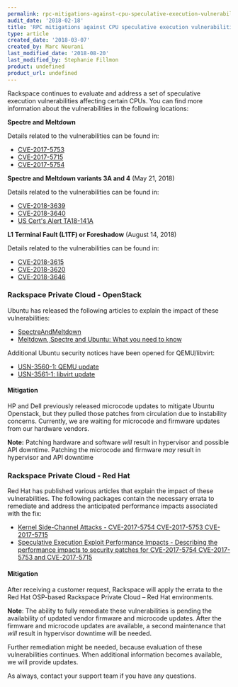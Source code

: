 ```yaml
---
permalink: rpc-mitigations-against-cpu-speculative-execution-vulnerabilities/
audit_date: '2018-02-18'
title: 'RPC mitigations against CPU speculative execution vulnerabilities'
type: article
created_date: '2018-03-07'
created_by: Marc Nourani
last_modified_date: '2018-08-20'
last_modified_by: Stephanie Fillmon
product: undefined
product_url: undefined
---
```


Rackspace continues to evaluate and address a set of speculative execution
vulnerabilities affecting certain CPUs. You can find more information about the vulnerabilities in the following locations:

**Spectre and Meltdown**

Details related to the vulnerabilities can be found in:

  - [CVE-2017-5753](https://cve.mitre.org/cgi-bin/cvename.cgi?name=CVE-2017-5753)
  - [CVE-2017-5715](https://cve.mitre.org/cgi-bin/cvename.cgi?name=CVE-2017-5715)
  - [CVE-2017-5754](https://cve.mitre.org/cgi-bin/cvename.cgi?name=CVE-2017-5754)

**Spectre and Meltdown variants 3A and 4** (May 21, 2018)

Details related to the vulnerabilities can be found in:

  - [CVE-2018-3639](https://cve.mitre.org/cgi-bin/cvename.cgi?name=CVE-2018-3639)
  - [CVE-2018-3640](https://cve.mitre.org/cgi-bin/cvename.cgi?name=CVE-2018-3640)
  - [US Cert's Alert TA18-141A](https://www.us-cert.gov/ncas/alerts/TA18-141A)

**L1 Terminal Fault (L1TF) or Foreshadow** (August 14, 2018)

Details related to the vulnerabilities can be found in:

  - [CVE-2018-3615](https://cve.mitre.org/cgi-bin/cvename.cgi?name=CVE-2018-3615)
  - [CVE-2018-3620](https://cve.mitre.org/cgi-bin/cvename.cgi?name=CVE-2018-3620)
  - [CVE-2018-3646](https://cve.mitre.org/cgi-bin/cvename.cgi?name=CVE-2018-3646)

### Rackspace Private Cloud - OpenStack

Ubuntu has released the following articles to explain the impact of these
vulnerabilities:

- [SpectreAndMeltdown](https://wiki.ubuntu.com/SecurityTeam/KnowledgeBase/SpectreAndMeltdown)
- [Meltdown, Spectre and Ubuntu: What you need to know](https://insights.ubuntu.com/2018/01/24/meltdown-spectre-and-ubuntu-what-you-need-to-know/)

Additional Ubuntu security notices have been opened for QEMU/libvirt:

- [USN-3560-1: QEMU update](https://usn.ubuntu.com/usn/usn-3560-1/)
- [USN-3561-1: libvirt update](https://usn.ubuntu.com/usn/usn-3561-1/)

#### Mitigation

HP and Dell previously released microcode updates to mitigate Ubuntu Openstack,
but they pulled those patches from circulation due to instability concerns.
Currently, we are waiting for microcode and firmware updates from our hardware
vendors.

**Note:** Patching hardware and software *will* result in hypervisor and possible
API downtime. Patching the microcode and firmware *may* result in hypervisor and
API downtime

### Rackspace Private Cloud - Red Hat

Red Hat has published various articles that explain the impact of these
vulnerabilities. The following packages contain the necessary errata to
remediate and address the anticipated performance impacts associated with the
fix:

- [Kernel Side-Channel Attacks - CVE-2017-5754 CVE-2017-5753 CVE-2017-5715](https://access.redhat.com/security/vulnerabilities/speculativeexecution)
- [Speculative Execution Exploit Performance Impacts - Describing the performance impacts to security patches for CVE-2017-5754 CVE-2017-5753 and CVE-2017-5715](https://access.redhat.com/articles/3307751)

#### Mitigation

After receiving a  customer request, Rackspace will apply the errata to the Red
Hat OSP-based Rackspace Private Cloud – Red Hat environments.

**Note**: The ability to fully remediate these vulnerabilities is pending the
availability of updated vendor firmware and microcode updates. After the firmware and microcode
updates are available, a second maintenance that _will_ result in hypervisor downtime will be needed.

Further remediation might be needed, because evaluation of these vulnerabilities
continues. When additional information becomes available, we will provide updates.

As always, contact your support team if you have any questions.
